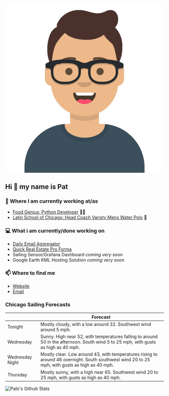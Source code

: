 [![Social banner for p-j-falconer](https://raw.githubusercontent.com/P-J-FALCONER/P-J-FALCONER/master/assets/avataaars.svg)](https://patfalconer.com/)
## Hi :wave: my name is Pat

### 💼 Where I am currently working at/as
- [Food Genius: Python Developer](https://getfoodgenius.com/) 🍔🐍
- [Latin School of Chicago: Head Coach Varisty Mens Water Polo](https://www.latinschool.org/) 🤽


### 💻 What i am currently/done working on
 - [Daily Email Aggregator](https://github.com/P-J-FALCONER/dott_daily_mail)
 - [Quick Real Estate Pro Forma](https://github.com/P-J-FALCONER/henry)
 - Sailing Sensor/Grafana Dashboard *coming very soon*
 - Google Earth KML Hosting Solution *coming very soon*

### 📫 Where to find me
 - [Website](https://patfalconer.com/)
 - [Email](mailto:patrick.j.falconer@gmail.com)


### Chicago Sailing Forecasts
|   | Forecast  |
|---|---|
| Tonight | Mostly cloudy, with a low around 32. Southwest wind around 5 mph. |
| Wednesday | Sunny. High near 52, with temperatures falling to around 50 in the afternoon. South wind 5 to 25 mph, with gusts as high as 40 mph. |
| Wednesday Night | Mostly clear. Low around 43, with temperatures rising to around 46 overnight. South southwest wind 20 to 25 mph, with gusts as high as 40 mph. |
| Thursday | Mostly sunny, with a high near 65. Southwest wind 20 to 25 mph, with gusts as high as 40 mph. |

![Pats's Github Stats](https://github-readme-stats.vercel.app/api?username=p-j-falconer&show_icons=true&theme=radical)
